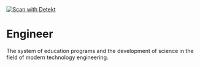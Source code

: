 [![Scan with Detekt](https://github.com/KOSASIH/Engineer/actions/workflows/detekt-analysis.yml/badge.svg)](https://github.com/KOSASIH/Engineer/actions/workflows/detekt-analysis.yml)

# Engineer

The system of education programs and the development of science in the field of modern technology engineering.
